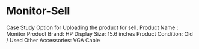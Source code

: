 # Monitor-Sell

Case Study
Option for Uploading the product for sell.
  Product Name : Monitor
  Product Brand: HP
  Display Size: 15.6 inches
  Product Condition: Old / Used
  Other Accessories: VGA Cable


